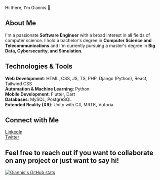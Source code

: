 Hi there, I'm Giannis 👋

## About Me
I'm a passionate **Software Engineer** with a broad interest in all fields of computer science. I hold a bachelor's degree in **Computer Science and Telecommunications** and I'm currently pursuing a master's degree in **Big Data, Cybersecurity, and Simulation**.

## Technologies & Tools
**Web Development**: HTML, CSS, JS, TS, PHP, Django (Python), React, Tailwind CSS  
**Automation & Machine Learning**: Python  
**Mobile Development**: Flutter, Dart  
**Databases**: MySQL, PostgreSQL  
**Extended Reality (XR)**: Unity with C#, MRTK, Vuforia

## Connect with Me
[LinkedIn](https://www.linkedin.com/in/giannis-terpo-327905169/)  
[Twitter](https://twitter.com/giannisterpo)

Feel free to reach out if you want to collaborate on any project or just want to say hi!
-----------------------------
[![Giannis's GitHub stats](https://github-readme-stats.vercel.app/api?username=johnt1838&show_icons=true&theme=highcontrast)](https://github.com/johnt1838/github-readme-stats)
